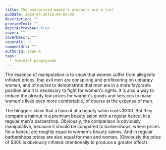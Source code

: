 ```yaml
---
title: The overpriced women's products are a lie!
pubDate: 2024-04-28T16:44-03:00
description: ""
previewText: ""
descrAsPreview: true
cover: ""
coverDescr: ""
coverAlt: ""
commentUrl: ""
authorId: ivan-k
tags:
  - feminist propaganda
---
```

The essence of manipulation is to show that women suffer from allegedly inflated prices, that evil men are conspiring and profiteering on unhappy women, and of course to demonstrate that men are in a more favorable position and it is necessary to fight for women's rights. It is also a way to reduce the already low prices for women's goods and services to make women's lives even more comfortable, of course at the expense of men.

The bloggers claim that a haircut at a beauty salon costs $300. But they compare a haircut in a premium beauty salon with a regular haircut in a regular men's barbershop. Obviously, the comparison is obviously manipulative, because it should be compared to barbershops, where prices for a haircut are roughly equal to women's beauty salons. And in regular barbershops prices are also equal for men and women. (Obviously the price of $300 is obviously inflated intentionally to produce a greater effect).
